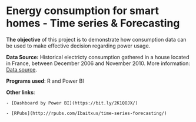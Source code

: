 # Energy consumption for smart homes - Time series & Forecasting

**The objective** of this project is to demonstrate how consumption data can be used to make effective decision regarding power usage.

**Data Source:** Historical electricty consumption gathered in a house located in France, between December 2006 and November 2010. More information: [Data source](http://archive.ics.uci.edu/ml/datasets/Individual+household+electric+power+consumption).

**Programs used**: R and Power BI

**Other links**:
    
    - [Dashboard by Power BI](https://bit.ly/2K1QOJX/)
    
    - [RPubs](http://rpubs.com/Ibaitxus/time-series-forecasting/)


